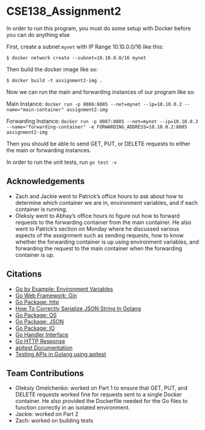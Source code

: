# CSE138_Assignment2

In order to run this program, you must do some setup with Docker before you can do anything else

First, create a subnet `mynet` with IP Range 10.10.0.0/16 like this:

`$ docker network create --subnet=10.10.0.0/16 mynet`

Then build the docker image like so:

`$ docker build -t assignment2-img .`

Now we can run the main and forwarding instances of our program like so:

Main Instance: 
`docker run -p 8086:8085 --net=mynet --ip=10.10.0.2 --name="main-container" assignment2-img`

Forwarding Instance:
`docker run -p 8087:8085 --net=mynet --ip=10.10.0.3 --name="forwarding-container" -e FORWARDING_ADDRESS=10.10.0.2:8085 assignment2-img`

Then you should be able to send GET, PUT, or DELETE requests to either the main or forwarding instances.

In order to run the unit tests, run `go test -v`
## Acknowledgements
- Zach and Jackie went to Patrick’s office hours to ask about how to determine which container we are in, environment variables, and if each container is running.
- Oleksiy went to Abhay’s office hours to figure out how to forward requests to the forwarding container from the main container. He also went to Patrick’s section on Monday where he discussed various aspects of the assignment such as sending requests, how to know whether the forwarding container is up using environment variables, and forwarding the request to the main container when the forwarding container is up.

## Citations
- [Go by Example: Environment Variables](https://gobyexample.com/environment-variables)
- [Go Web Framework: Gin](https://github.com/gin-gonic/gin)
- [Go Package: http](https://golang.org/pkg/net/http/)
- [How To Correctly Serialize JSON String In Golang](https://goinbigdata.com/how-to-correctly-serialize-json-string-in-golang/)
- [Go Package: OS](https://golang.org/pkg/os/)
- [Go Package: JSON](https://golang.org/pkg/encoding/json/)
- [Go Package: IO](https://golang.org/pkg/io/ioutil/)
- [Go Handler Interface](https://divyanshushekhar.com/golang-responsewriter-request/)
- [Go HTTP Response](https://medium.com/@vivek_syngh/http-response-in-golang-4ca1b3688d6)
- [apitest Documentation](https://apitest.dev/)
- [Testing APIs in Golang using apitest](https://dev.to/eminetto/testing-apis-in-golang-using-apitest-1860)

## Team Contributions
- Oleksiy Omelchenko: worked on Part 1 to ensure that GET, PUT, and DELETE requests worked fine for requests sent to a single Docker container. He also provided the Dockerfile needed for the Go files to function correctly in an isolated environment.
- Jackie: worked on Part 2
- Zach: worked on building tests

